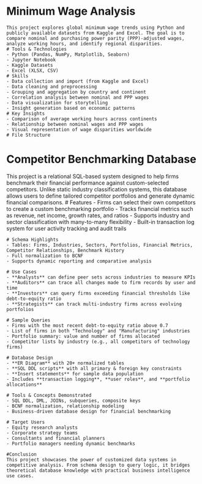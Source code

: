 # Minimum Wage Analysis
    This project explores global minimum wage trends using Python and publicly available datasets from Kaggle and Excel. The goal is to compare nominal and purchasing power parity (PPP)-adjusted wages, analyze working hours, and identify regional disparities.
    # Tools & Technologies
    - Python (Pandas, NumPy, Matplotlib, Seaborn)
    - Jupyter Notebook
    - Kaggle Datasets
    - Excel (XLSX, CSV)
    # Skills 
    - Data collection and import (from Kaggle and Excel)
    - Data cleaning and preprocessing
    - Grouping and aggregation by country and continent
    - Correlation analysis between nominal and PPP wages
    - Data visualization for storytelling
    - Insight generation based on economic patterns
    # Key Insights
    - Comparison of average working hours across continents
    - Relationship between nominal wages and PPP wages
    - Visual representation of wage disparities worldwide
    # File Structure


# Competitor Benchmarking Database
This project is a relational SQL-based system designed to help firms benchmark their financial performance against custom-selected competitors. 
Unlike static industry classification systems, this database allows users to define tailored competitor portfolios and generate dynamic financial comparisons.
    # Features
    - Firms can select their own competitors to create a custom benchmarking portfolio
    - Tracks financial metrics such as revenue, net income, growth rates, and ratios
    - Supports industry and sector classification with many-to-many flexibility
    - Built-in transaction log system for user activity tracking and audit trails
    
    # Schema Highlights
    - Tables: Firms, Industries, Sectors, Portfolios, Financial Metrics, Competitor Relationships, Benchmark History
    - Full normalization to BCNF
    - Supports dynamic reporting and comparative analysis
    
    # Use Cases
    - **Analysts** can define peer sets across industries to measure KPIs
    - **Auditors** can trace all changes made to firm records by user and time
    - **Investors** can query firms exceeding financial thresholds like debt-to-equity ratio
    - **Strategists** can track multi-industry firms across evolving portfolios
    
    # Sample Queries
    - Firms with the most recent debt-to-equity ratio above 0.7  
    - List of firms in both "Technology" and "Manufacturing" industries  
    - Portfolio summary: value and number of firms allocated  
    - Competitor lists by industry (e.g., all competitors of technology firms)
    
    # Database Design
    - **ER Diagram** with 20+ normalized tables
    - **SQL DDL scripts** with all primary & foreign key constraints
    - **Insert statements** for sample data population
    - Includes **transaction logging**, **user roles**, and **portfolio allocations**
    
    # Tools & Concepts Demonstrated
    - SQL DDL, DML, JOINs, subqueries, composite keys
    - BCNF normalization, relationship modeling
    - Business-driven database design for financial benchmarking
    
    # Target Users
    - Equity research analysts
    - Corporate strategy teams
    - Consultants and financial planners
    - Portfolio managers needing dynamic benchmarks
    
    #Conclusion
    This project showcases the power of customized data systems in competitive analysis. From schema design to query logic, it bridges theoretical database knowledge with practical business intelligence use cases.
